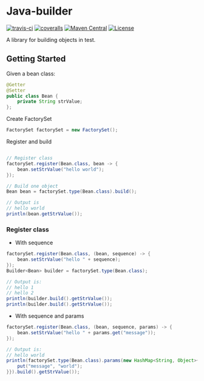 # Java-builder
[![travis-ci](https://travis-ci.org/leeonky/java-builder.svg?branch=master)](https://travis-ci.org/leeonky/java-builder)
[![coveralls](https://coveralls.io/repos/github/leeonky/java-builder/badge.svg?branch=master&kill_cache=1)](https://coveralls.io/github/leeonky/java-builder)
[![Maven Central](https://maven-badges.herokuapp.com/maven-central/com.github.leeonky/java-builder/badge.svg)](https://maven-badges.herokuapp.com/maven-central/com.github.leeonky/java-builder)
[![License](https://img.shields.io/badge/License-Apache%202.0-blue.svg)](https://opensource.org/licenses/Apache-2.0)

A library for building objects in test.

## Getting Started

Given a bean class:

```java
@Getter
@Setter
public class Bean {
    private String strValue;
};
```

Create FactorySet

```java
FactorySet factorySet = new FactorySet();
```

Register and build

```java

// Register class
factorySet.register(Bean.class, bean -> {
    bean.setStrValue("hello world");
});

// Build one object
Bean bean = factorySet.type(Bean.class).build();

// Output is
// hello world
println(bean.getStrValue());
```

### Register class

- With sequence

```java
factorySet.register(Bean.class, (bean, sequence) -> {
    bean.setStrValue("hello " + sequence);
});
Builder<Bean> builder = factorySet.type(Bean.class);

// Output is:
// hello 1
// hello 2
println(builder.build().getStrValue());
println(builder.build().getStrValue());
```

- With sequence and params

```java
factorySet.register(Bean.class, (bean, sequence, params) -> {
    bean.setStrValue("hello " + params.get("message"));
});

// Output is:
// hello world
println(factorySet.type(Bean.class).params(new HashMap<String, Object>{{
    put("message", "world");
}}).build().getStrValue());
```
